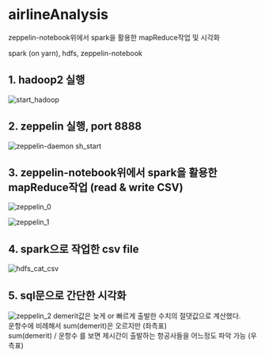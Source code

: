 # airlineAnalysis
zeppelin-notebook위에서 spark을 활용한 mapReduce작업 및 시각화

spark (on yarn), hdfs, zeppelin-notebook



## 1. hadoop2 실행

![start_hadoop](https://user-images.githubusercontent.com/35649392/46604002-c5f6fe00-cb2f-11e8-9c28-96dfd7d0c387.png)

## 2. zeppelin 실행, port 8888

![zeppelin-daemon sh_start](https://user-images.githubusercontent.com/35649392/46604001-c55e6780-cb2f-11e8-8ea8-8582cfa91fd1.png)

## 3. zeppelin-notebook위에서 spark을 활용한 mapReduce작업 (read & write CSV)

![zeppelin_0](https://user-images.githubusercontent.com/35649392/46274173-7e9ec980-c593-11e8-94df-1a3057401500.png)

![zeppelin_1](https://user-images.githubusercontent.com/35649392/46274174-7e9ec980-c593-11e8-87e3-8e2e77bc0414.png)

## 4. spark으로 작업한 csv file

![hdfs_cat_csv](https://user-images.githubusercontent.com/35649392/46604003-c5f6fe00-cb2f-11e8-81cb-7499b5faab07.png)

## 5. sql문으로 간단한 시각화

![zeppelin_2](https://user-images.githubusercontent.com/35649392/46274175-7e9ec980-c593-11e8-9983-ba555b5e02e3.png)
demerit값은 늦게 or 빠르게 출발한 수치의 절댓값으로 계산했다.  
운항수에 비례해서 sum(demerit)은 오르지만 (좌측표)  
sum(demerit) / 운항수 를 보면 제시간이 출발하는 항공사들을 어느정도 파악 가능 (우측표)
